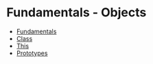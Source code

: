 # Fundamentals - Objects

- [Fundamentals](../README.md)
- [Class](./class.md)
- [This](./this.md)
- [Prototypes](./prototypes.md)

